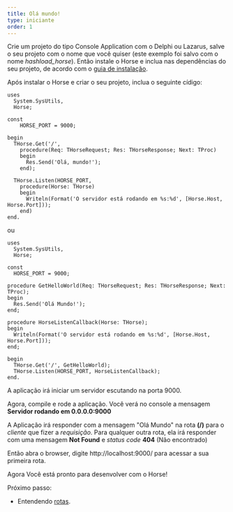 ```yaml
---
title: Olá mundo!
type: iniciante
order: 1
---
```


Crie um projeto do tipo Console Application com o Delphi ou Lazarus, salve o seu projeto com o nome que você quiser (este exemplo foi salvo com o nome *hashload_horse*). Então instale o Horse e inclua nas dependências do seu projeto, de acordo com o [guia de instalação](../installation).

Após instalar o Horse e criar o seu projeto, inclua o seguinte cídigo:

``` delphi
uses
  System.SysUtils,
  Horse;

const
    HORSE_PORT = 9000;

begin
  THorse.Get('/',
    procedure(Req: THorseRequest; Res: THorseResponse; Next: TProc)
    begin
      Res.Send('Olá, mundo!');
    end);

  THorse.Listen(HORSE_PORT,
    procedure(Horse: THorse)
    begin
      Writeln(Format('O servidor está rodando em %s:%d', [Horse.Host, Horse.Port]));
    end)
end.
```
ou
``` delphi
uses
  System.SysUtils,
  Horse;

const
  HORSE_PORT = 9000;

procedure GetHelloWorld(Req: THorseRequest; Res: THorseResponse; Next: TProc);
begin
  Res.Send('Olá Mundo!');
end;

procedure HorseListenCallback(Horse: THorse);
begin
  Writeln(Format('O servidor está rodando em %s:%d', [Horse.Host, Horse.Port]));
end;

begin
  THorse.Get('/', GetHelloWorld);
  THorse.Listen(HORSE_PORT, HorseListenCallback);
end.
```
A aplicação irá iniciar um servidor escutando na porta 9000.

Agora, compile e rode a aplicação. Você verá no console a mensagem **Servidor rodando em 0.0.0.0:9000**

 A Aplicação irá responder com a mensagem "Olá Mundo" na rota **(/)** para o *cliente* que fizer a *requisição*. Para qualquer outra rota, ela irá responder com uma mensagem **Not Found** e *status code* **404** (Não encontrado)

Então abra o browser, digite http://localhost:9000/ para acessar a sua primeira rota.

Agora Você está pronto para desenvolver com o Horse!

Próximo passo:
 * Entendendo [rotas](../routing).